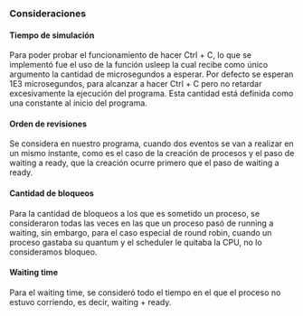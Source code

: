 ### Consideraciones

#### Tiempo de simulación
Para poder probar el funcionamiento de hacer Ctrl + C, lo que se implementó fue el uso de la función usleep la cual recibe como único argumento la cantidad de microsegundos a esperar. Por defecto se esperan 1E3 microsegundos, para alcanzar a hacer Ctrl + C pero no retardar excesivamente la ejecución del programa. Esta cantidad está definida como una constante al inicio del programa.

#### Orden de revisiones
Se considera en nuestro programa, cuando dos eventos se van a realizar en un mismo instante, como es el caso de la creación de procesos y el paso de waiting a ready, que la creación ocurre primero que el paso de waiting a ready.

#### Cantidad de bloqueos
Para la cantidad de bloqueos a los que es sometido un proceso, se consideraron todas las veces en las que un proceso pasó de running a waiting, sin embargo, para el caso especial de round robin, cuando un proceso gastaba su quantum y el scheduler le quitaba la CPU, no lo consideramos bloqueo.

#### Waiting time
Para el waiting time, se consideró todo el tiempo en el que el proceso no estuvo corriendo, es decir, waiting + ready.